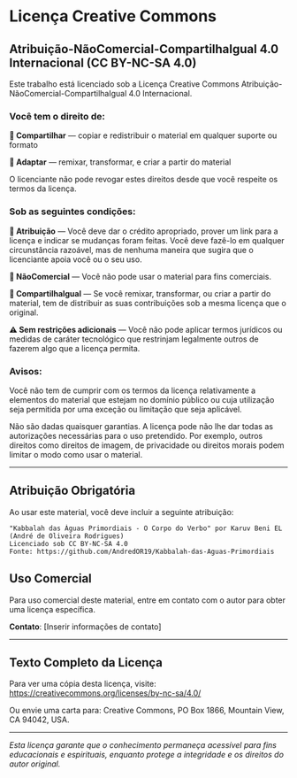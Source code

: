# Licença Creative Commons

## Atribuição-NãoComercial-CompartilhaIgual 4.0 Internacional (CC BY-NC-SA 4.0)

Este trabalho está licenciado sob a Licença Creative Commons Atribuição-NãoComercial-CompartilhaIgual 4.0 Internacional.

### Você tem o direito de:

**🔄 Compartilhar** — copiar e redistribuir o material em qualquer suporte ou formato

**🔧 Adaptar** — remixar, transformar, e criar a partir do material

O licenciante não pode revogar estes direitos desde que você respeite os termos da licença.

### Sob as seguintes condições:

**👤 Atribuição** — Você deve dar o crédito apropriado, prover um link para a licença e indicar se mudanças foram feitas. Você deve fazê-lo em qualquer circunstância razoável, mas de nenhuma maneira que sugira que o licenciante apoia você ou o seu uso.

**🚫 NãoComercial** — Você não pode usar o material para fins comerciais.

**🔄 CompartilhaIgual** — Se você remixar, transformar, ou criar a partir do material, tem de distribuir as suas contribuições sob a mesma licença que o original.

**⚠️ Sem restrições adicionais** — Você não pode aplicar termos jurídicos ou medidas de caráter tecnológico que restrinjam legalmente outros de fazerem algo que a licença permita.

### Avisos:

Você não tem de cumprir com os termos da licença relativamente a elementos do material que estejam no domínio público ou cuja utilização seja permitida por uma exceção ou limitação que seja aplicável.

Não são dadas quaisquer garantias. A licença pode não lhe dar todas as autorizações necessárias para o uso pretendido. Por exemplo, outros direitos como direitos de imagem, de privacidade ou direitos morais podem limitar o modo como usar o material.

---

## Atribuição Obrigatória

Ao usar este material, você deve incluir a seguinte atribuição:

```
"Kabbalah das Águas Primordiais - O Corpo do Verbo" por Karuv Beni EL (André de Oliveira Rodrigues)
Licenciado sob CC BY-NC-SA 4.0
Fonte: https://github.com/AndredOR19/Kabbalah-das-Aguas-Primordiais
```

## Uso Comercial

Para uso comercial deste material, entre em contato com o autor para obter uma licença específica.

**Contato**: [Inserir informações de contato]

---

## Texto Completo da Licença

Para ver uma cópia desta licença, visite:
https://creativecommons.org/licenses/by-nc-sa/4.0/

Ou envie uma carta para:
Creative Commons, PO Box 1866, Mountain View, CA 94042, USA.

---

*Esta licença garante que o conhecimento permaneça acessível para fins educacionais e espirituais, enquanto protege a integridade e os direitos do autor original.*